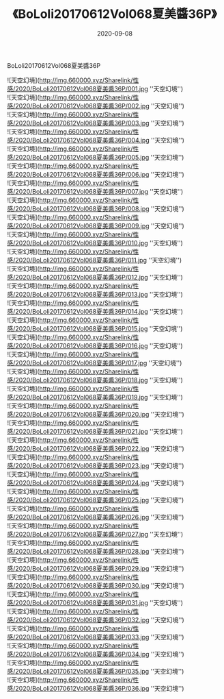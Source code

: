 ﻿---
layout: post
title:  《BoLoli20170612Vol068夏美醬36P》
date:   2020-09-08
img: http://img.660000.xyz/Sharelink/性感/2020/BoLoli20170612Vol068夏美醬36P/000.jpg
categories: [美女, 性感, 泳衣]
---

BoLoli20170612Vol068夏美醬36P



![天空幻境](http://img.660000.xyz/Sharelink/性感/2020/BoLoli20170612Vol068夏美醬36P/001.jpg ''天空幻境'') <br>
![天空幻境](http://img.660000.xyz/Sharelink/性感/2020/BoLoli20170612Vol068夏美醬36P/002.jpg ''天空幻境'') <br>
![天空幻境](http://img.660000.xyz/Sharelink/性感/2020/BoLoli20170612Vol068夏美醬36P/003.jpg ''天空幻境'') <br>
![天空幻境](http://img.660000.xyz/Sharelink/性感/2020/BoLoli20170612Vol068夏美醬36P/004.jpg ''天空幻境'') <br>
![天空幻境](http://img.660000.xyz/Sharelink/性感/2020/BoLoli20170612Vol068夏美醬36P/005.jpg ''天空幻境'') <br>
![天空幻境](http://img.660000.xyz/Sharelink/性感/2020/BoLoli20170612Vol068夏美醬36P/006.jpg ''天空幻境'') <br>
![天空幻境](http://img.660000.xyz/Sharelink/性感/2020/BoLoli20170612Vol068夏美醬36P/007.jpg ''天空幻境'') <br>
![天空幻境](http://img.660000.xyz/Sharelink/性感/2020/BoLoli20170612Vol068夏美醬36P/008.jpg ''天空幻境'') <br>
![天空幻境](http://img.660000.xyz/Sharelink/性感/2020/BoLoli20170612Vol068夏美醬36P/009.jpg ''天空幻境'') <br>
![天空幻境](http://img.660000.xyz/Sharelink/性感/2020/BoLoli20170612Vol068夏美醬36P/010.jpg ''天空幻境'') <br>
![天空幻境](http://img.660000.xyz/Sharelink/性感/2020/BoLoli20170612Vol068夏美醬36P/011.jpg ''天空幻境'') <br>
![天空幻境](http://img.660000.xyz/Sharelink/性感/2020/BoLoli20170612Vol068夏美醬36P/012.jpg ''天空幻境'') <br>
![天空幻境](http://img.660000.xyz/Sharelink/性感/2020/BoLoli20170612Vol068夏美醬36P/013.jpg ''天空幻境'') <br>
![天空幻境](http://img.660000.xyz/Sharelink/性感/2020/BoLoli20170612Vol068夏美醬36P/014.jpg ''天空幻境'') <br>
![天空幻境](http://img.660000.xyz/Sharelink/性感/2020/BoLoli20170612Vol068夏美醬36P/015.jpg ''天空幻境'') <br>
![天空幻境](http://img.660000.xyz/Sharelink/性感/2020/BoLoli20170612Vol068夏美醬36P/016.jpg ''天空幻境'') <br>
![天空幻境](http://img.660000.xyz/Sharelink/性感/2020/BoLoli20170612Vol068夏美醬36P/017.jpg ''天空幻境'') <br>
![天空幻境](http://img.660000.xyz/Sharelink/性感/2020/BoLoli20170612Vol068夏美醬36P/018.jpg ''天空幻境'') <br>
![天空幻境](http://img.660000.xyz/Sharelink/性感/2020/BoLoli20170612Vol068夏美醬36P/019.jpg ''天空幻境'') <br>
![天空幻境](http://img.660000.xyz/Sharelink/性感/2020/BoLoli20170612Vol068夏美醬36P/020.jpg ''天空幻境'') <br>
![天空幻境](http://img.660000.xyz/Sharelink/性感/2020/BoLoli20170612Vol068夏美醬36P/021.jpg ''天空幻境'') <br>
![天空幻境](http://img.660000.xyz/Sharelink/性感/2020/BoLoli20170612Vol068夏美醬36P/022.jpg ''天空幻境'') <br>
![天空幻境](http://img.660000.xyz/Sharelink/性感/2020/BoLoli20170612Vol068夏美醬36P/023.jpg ''天空幻境'') <br>
![天空幻境](http://img.660000.xyz/Sharelink/性感/2020/BoLoli20170612Vol068夏美醬36P/024.jpg ''天空幻境'') <br>
![天空幻境](http://img.660000.xyz/Sharelink/性感/2020/BoLoli20170612Vol068夏美醬36P/025.jpg ''天空幻境'') <br>
![天空幻境](http://img.660000.xyz/Sharelink/性感/2020/BoLoli20170612Vol068夏美醬36P/026.jpg ''天空幻境'') <br>
![天空幻境](http://img.660000.xyz/Sharelink/性感/2020/BoLoli20170612Vol068夏美醬36P/027.jpg ''天空幻境'') <br>
![天空幻境](http://img.660000.xyz/Sharelink/性感/2020/BoLoli20170612Vol068夏美醬36P/028.jpg ''天空幻境'') <br>
![天空幻境](http://img.660000.xyz/Sharelink/性感/2020/BoLoli20170612Vol068夏美醬36P/029.jpg ''天空幻境'') <br>
![天空幻境](http://img.660000.xyz/Sharelink/性感/2020/BoLoli20170612Vol068夏美醬36P/030.jpg ''天空幻境'') <br>
![天空幻境](http://img.660000.xyz/Sharelink/性感/2020/BoLoli20170612Vol068夏美醬36P/031.jpg ''天空幻境'') <br>
![天空幻境](http://img.660000.xyz/Sharelink/性感/2020/BoLoli20170612Vol068夏美醬36P/032.jpg ''天空幻境'') <br>
![天空幻境](http://img.660000.xyz/Sharelink/性感/2020/BoLoli20170612Vol068夏美醬36P/033.jpg ''天空幻境'') <br>
![天空幻境](http://img.660000.xyz/Sharelink/性感/2020/BoLoli20170612Vol068夏美醬36P/034.jpg ''天空幻境'') <br>
![天空幻境](http://img.660000.xyz/Sharelink/性感/2020/BoLoli20170612Vol068夏美醬36P/035.jpg ''天空幻境'') <br>
![天空幻境](http://img.660000.xyz/Sharelink/性感/2020/BoLoli20170612Vol068夏美醬36P/036.jpg ''天空幻境'') <br>